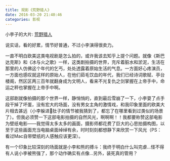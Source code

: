 ```yaml
---
title: 观影《荒野猎人》
date: 2016-03-20 21:40:46
categories: 影视
---
```


小李子的大片: [荒野猎人](https://movie.douban.com/subject/5327268/?source=new_aladdin)

说实话，看的好累，情节好普通，不过小李演得很卖力。

一直不明白欧美这类电视剧是怎么拍的，或许我该去知乎上提个问题。就像《斯巴达克斯》和《冰与火之歌》一样，这类剧拍摄的世界，充斥着脏水和淤泥，生活在那里的人仿佛这个年代的乞丐，处处透露着原始生活的气息。一方面好心疼演员，一方面也感叹就这样的原始人，在他们茹毛饮血的年代，我们已经诗词歌赋、亭台楼阁，然区区两三百年就翻身成为文明人，看来不光复仇之剑掌握在上帝手中，命运之秤也掌握在上帝手中啊。<!--more-->

这部剧就像拍摄的那个世界一样，静悄悄的，直到最后雪崩了一下，小李耍了点手段干掉了坏蛋，没有宏大的场面，没有男女主角的激情戏，和我印象里面的欧美大片相去甚远（小李躲进🐴肚子的情节被我猜到了，都忘了在哪里看到过类似的场景了）。但我必须赞一下这部电影拍摄的自然风光，啊啊啊！！我都要称赞这部电影为壁纸电影——我觉得太多太多的画面，摄影师都花费了巨大的心思拍摄构图，以至于这些画面充当电脑桌面绰绰有余，时时刻刻都想静下来欣赏一下风光（PS：看过Mac自带壁纸的人感触应该更深）。

有一个印象比较深刻的场面就是小李和熊的搏斗：我终于明白什么叫完虐...怪不得有人说小李被熊强了，那个动作确实有点像...另外，装死真的管用？